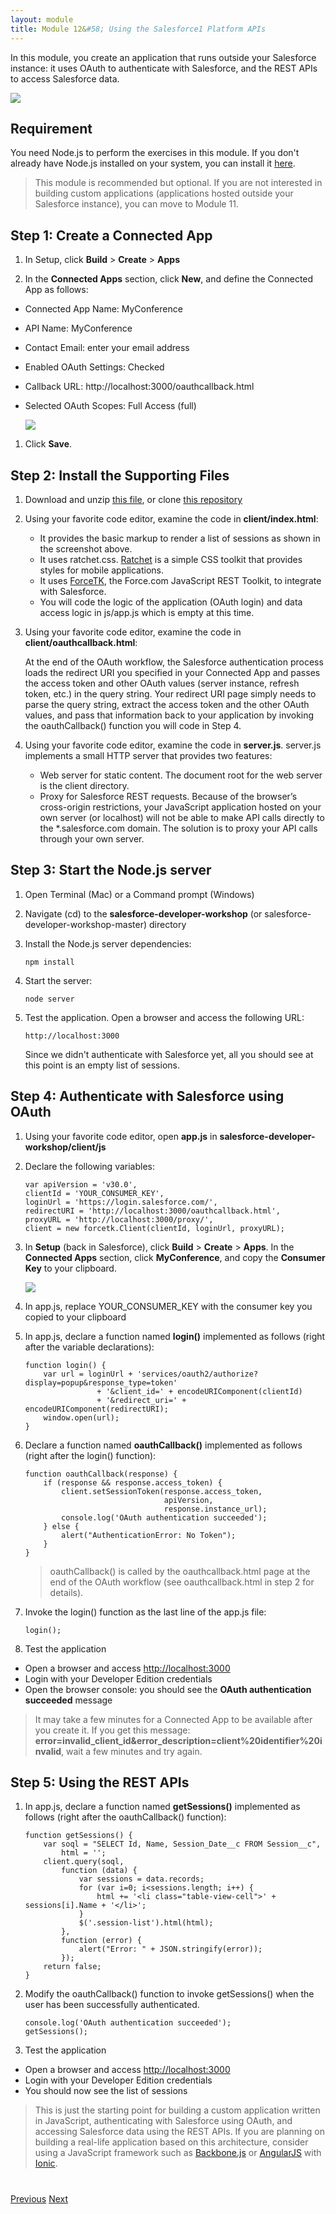 ```yaml
---
layout: module
title: Module 12&#58; Using the Salesforce1 Platform APIs
---
```

In this module, you create an application that runs outside your Salesforce instance: it uses OAuth to authenticate with Salesforce, and the REST APIs to access Salesforce data.

![](images/api.jpg)

## Requirement

You need Node.js to perform the exercises in this module. If you don't already have Node.js installed on your system, you can install it [here](http://nodejs.org/).

> This module is recommended but optional. If you are not interested in building custom applications (applications hosted outside your Salesforce instance), you can move to Module 11.

## Step 1: Create a Connected App

1. In Setup, click **Build** > **Create** > **Apps**

1. In the **Connected Apps** section, click **New**, and define the Connected App as follows:
  - Connected App Name: MyConference
  - API Name: MyConference
  - Contact Email: enter your email address
  - Enabled OAuth Settings: Checked
  - Callback URL: http://localhost:3000/oauthcallback.html
  - Selected OAuth Scopes: Full Access (full)

    ![](images/connected-app.jpg)

1. Click **Save**.


## Step 2: Install the Supporting Files

1. Download and unzip [this file](https://github.com/ccoenraets/salesforce-developer-workshop/archive/master.zip), or clone [this repository](https://github.com/ccoenraets/salesforce-developer-workshop)

1. Using your favorite code editor, examine the code in **client/index.html**:
    - It provides the basic markup to render a list of sessions as shown in the screenshot above.
    - It uses ratchet.css. [Ratchet](http://goratchet.com/) is a simple CSS toolkit that provides styles for mobile applications.
    - It uses [ForceTK](https://github.com/developerforce/Force.com-JavaScript-REST-Toolkit), the Force.com JavaScript REST Toolkit, to integrate with Salesforce.
    - You will code the logic of the application (OAuth login) and data access logic in js/app.js which is empty at this time.  

1. Using your favorite code editor, examine the code in **client/oauthcallback.html**:

    At the end of the OAuth workflow, the Salesforce authentication process loads the redirect URI you specified in your Connected App and passes the access token and other OAuth values (server instance, refresh token, etc.) in the query string. Your redirect URI page simply needs to parse the query string, extract the access token and the other OAuth values, and pass that information back to your application by invoking the oauthCallback() function you will code in Step 4.

1. Using your favorite code editor, examine the code in **server.js**. server.js implements a small HTTP server that provides two features:
    - Web server for static content. The document root for the web server is the client directory.
    - Proxy for Salesforce REST requests. Because of the browser’s cross-origin restrictions, your JavaScript application hosted on your own server (or localhost) will not be able to make API calls directly to the *.salesforce.com domain. The solution is to proxy your API calls through your own server.

## Step 3: Start the Node.js server


1. Open Terminal (Mac) or a Command prompt (Windows)

1. Navigate (cd) to the **salesforce-developer-workshop** (or salesforce-developer-workshop-master) directory

1. Install the Node.js server dependencies:

    ```
    npm install
    ```

1. Start the server:  

    ```
    node server
    ```

1. Test the application. Open a browser and access the following URL:

    ```
    http://localhost:3000
    ```

    Since we didn't authenticate with Salesforce yet, all you should see at this point is an empty list of sessions.

## Step 4: Authenticate with Salesforce using OAuth

1. Using your favorite code editor, open **app.js** in **salesforce-developer-workshop/client/js**

1. Declare the following variables:

    ```
    var apiVersion = 'v30.0',
    clientId = 'YOUR_CONSUMER_KEY',
    loginUrl = 'https://login.salesforce.com/',
    redirectURI = 'http://localhost:3000/oauthcallback.html',
    proxyURL = 'http://localhost:3000/proxy/',
    client = new forcetk.Client(clientId, loginUrl, proxyURL);
    ```

1. In **Setup** (back in Salesforce), click **Build** > **Create** > **Apps**. In the **Connected Apps** section, click **MyConference**, and copy the **Consumer Key** to your clipboard.

    ![](images/consumer-key.jpg)

1. In app.js, replace YOUR&#95;CONSUMER_KEY with the consumer key you copied to your clipboard

1. In app.js, declare a function named **login()** implemented as follows (right after the variable declarations):

    ```
    function login() {
        var url = loginUrl + 'services/oauth2/authorize?display=popup&response_type=token'
                    + '&client_id=' + encodeURIComponent(clientId)
                    + '&redirect_uri=' + encodeURIComponent(redirectURI);
        window.open(url);
    }
    ```

1. Declare a function named **oauthCallback()** implemented as follows (right after the login() function):

    ```
    function oauthCallback(response) {
        if (response && response.access_token) {
            client.setSessionToken(response.access_token,
                                   apiVersion,
                                   response.instance_url);
            console.log('OAuth authentication succeeded');
        } else {
            alert("AuthenticationError: No Token");
        }
    }
    ```

    > oauthCallback() is called by the oauthcallback.html page at the end of the OAuth workflow (see oauthcallback.html in step 2 for details).

1. Invoke the login() function as the last line of the app.js file:

    ```
    login();
    ```

1. Test the application
  - Open a browser and access [http://localhost:3000](http://localhost:3000)
  - Login with your Developer Edition credentials
  - Open the browser console: you should see the **OAuth authentication succeeded** message

  > It may take a few minutes for a Connected App to be available after you create it. If you get this message: **error=invalid_client_id&error_description=client%20identifier%20invalid**, wait a few minutes and try again.

## Step 5: Using the REST APIs

1. In app.js, declare a function named **getSessions()** implemented as follows (right after the oauthCallback() function):

    ```
    function getSessions() {
        var soql = "SELECT Id, Name, Session_Date__c FROM Session__c",
            html = '';
        client.query(soql,
            function (data) {
                var sessions = data.records;
                for (var i=0; i<sessions.length; i++) {
                    html += '<li class="table-view-cell">' + sessions[i].Name + '</li>';
                }
                $('.session-list').html(html);
            },
            function (error) {
                alert("Error: " + JSON.stringify(error));
            });
        return false;
    }
    ```

1. Modify the oauthCallback() function to invoke getSessions() when the user has been successfully authenticated.

    ```
    console.log('OAuth authentication succeeded');
    getSessions();
    ```

1. Test the application
  - Open a browser and access [http://localhost:3000](http://localhost:3000)
  - Login with your Developer Edition credentials
  - You should now see the list of sessions

> This is just the starting point for building a custom application written in JavaScript, authenticating with Salesforce using OAuth, and accessing Salesforce data using the REST APIs. If you are planning on building a real-life application based on this architecture, consider using a JavaScript framework such as [Backbone.js](http://backbonejs.org/) or [AngularJS](https://angularjs.org/) with [Ionic](http://ionicframework.com/).



<div class="row" style="margin-top:40px;">
<div class="col-sm-12">
<a href="Batch-and-Schedule.html" class="btn btn-default"><i class="glyphicon glyphicon-chevron-left"></i> Previous</a>
<a href="next.html" class="btn btn-default pull-right">Next <i class="glyphicon glyphicon-chevron-right"></i></a>
</div>
</div>
